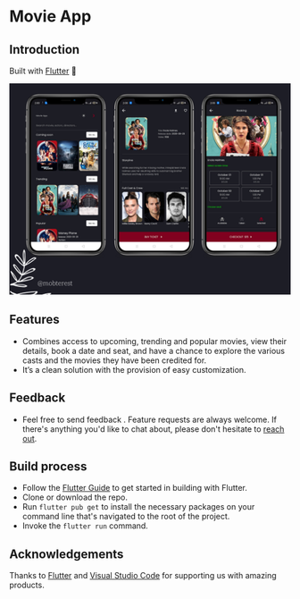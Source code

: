 # Movie App

## Introduction

Built with [Flutter](https://flutter.dev/) :star2:

![Banner of the images](showcase.png)

## Features

 - Combines access to upcoming, trending and popular movies, view their details, book a date and seat, and have a chance to explore the various casts and the movies they have been credited for. 
 - It’s a clean solution with the provision of easy customization.

## Feedback

- Feel free to send feedback . Feature requests are always welcome. If there's anything you'd like to chat about, please don't hesitate to [reach out](https://www.instagram.com/mobterest/).

## Build process

- Follow the [Flutter Guide](https://flutter.dev/docs/get-started/install) to get started in building with Flutter.
- Clone or download the repo.
- Run ``` flutter pub get ``` to install the necessary packages on your command line that's navigated to the root of the project.
- Invoke the ``` flutter run ``` command.

## Acknowledgements

Thanks to [Flutter](https://flutter.dev/) and [Visual Studio Code](https://code.visualstudio.com/) for supporting us with amazing products.